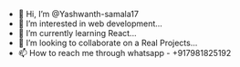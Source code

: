 - 👋 Hi, I’m @Yashwanth-samala17
- 👀 I’m interested in web development...
- 🌱 I’m currently learning React...
- 💞️ I’m looking to collaborate on a Real Projects...
- 📫 How to reach me through whatsapp - +917981825192
  
<!---
Yashwanth-samala17/Yashwanth-samala17 is a ✨ special ✨ repository because its `README.md` (this file) appears on your GitHub profile.
You can click the Preview link to take a look at your changes.
--->
